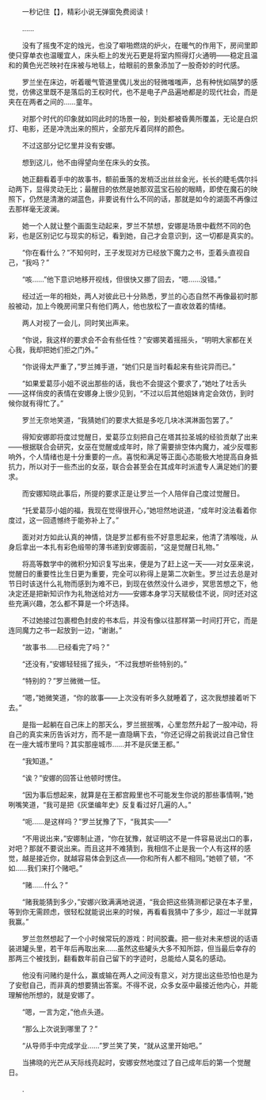 　　一秒记住【】，精彩小说无弹窗免费阅读！

　　……

　　没有了摇曳不定的烛光，也没了噼啪燃烧的炉火，在暖气的作用下，房间里即使只穿单衣也温暖宜人，床头柜上的发光石更是将室内照得灯火通明——稳定且温和的黄色光芒映衬在床被与地毯上，给眼前的景象添加了一股奇妙的时代感。

　　罗兰坐在床边，听着暖气管道里偶儿发出的轻微嗤嗤声，总有种恍如隔梦的感觉，仿佛这里既不是落后的王权时代，也不是电子产品遍地都是的现代社会，而是夹在在两者之间的……童年。

　　对那个时代的印象就如同此时的场景一般，到处都被昏黄所覆盖，无论是白炽灯、电影，还是冲洗出来的照片，全部充斥着同样的颜色。

　　不过这部分记忆里并没有安娜。

　　想到这儿，他不由得望向坐在床头的女孩。

　　她正翻看着手中的故事书，额前垂落的发梢泛出丝丝金光，长长的睫毛偶尔抖动两下，显得灵动无比；最醒目的依然是她那双蓝宝石般的眼睛，即使在魔石的映照下，仍然是清澈的湖蓝色，非要说有什么不同的话，那就是如今的湖面不再像过去那样毫无波澜。

　　她一个人就让整个画面生动起来，罗兰不禁想，安娜是场景中截然不同的色彩，也是区别记忆与现实的标记，看到她，自己才会意识到，这一切都是真实的。

　　“你在看什么？”不知何时，王子发现对方已经放下魔力之书，歪着头直视自己，“我吗？”

　　“咳……”他下意识地移开视线，但很快又挪了回去，“嗯……没错。”

　　经过近一年的相处，两人对彼此已十分熟悉，罗兰的心态自然不再像最初时那般被动，加上今晚房间里只有他们两人，他也放松了一直收敛着的情绪。

　　两人对视了一会儿，同时笑出声来。

　　“你说，我这样的要求会不会有些任性？”安娜笑着摇摇头，“明明大家都在关心我，我却把她们拒之门外。”

　　“你说得太严重了，”罗兰摊手道，“她们只是当时看起来有些诧异而已。”

　　“如果爱葛莎小姐不说出那些的话，我也不会提这个要求了，”她吐了吐舌头——这样俏皮的表情在安娜身上很少见到，“不过以后其他姐妹肯定会效仿，到时候你就有得忙了。”

　　罗兰无奈地笑道，“我猜她们的要求大抵是多吃几块冰淇淋面包罢了。”

　　得知安娜即将度过觉醒日，爱葛莎立刻把自己在塔其拉圣城的经验贡献了出来——根据联合会研究，女巫在觉醒或成年时，除了需要排空体内魔力，减少反噬影响外，个人情绪也是十分重要的一点。喜悦和满足等正面心态能极大地提高自身抵抗力，所以对于一些杰出的女巫，联合会甚至会在其成年时派遣专人满足她们的要求。

　　而安娜知晓此事后，所提的要求正是让罗兰一个人陪伴自己度过觉醒日。

　　“托爱葛莎小姐的福，我现在觉得很开心，”她坦然地说道，“成年时没法看着你度过，这一回遗憾终于能弥补上了。”

　　面对对方如此认真的神情，饶是罗兰都有些不好意思起来，他清了清喉咙，从身后拿出一本扎有彩色缎带的薄书递到安娜面前，“这是觉醒日礼物。”

　　将高等数学中的微积分知识复写出来，便是为了赶上这一天——对女巫来说，觉醒日的重要性比生日更为重要，完全可以称得上是第二次新生。罗兰过去总是对节日时该送什么礼物而感到为难不已，到现在依然没什么进步，冥思苦想之下，他决定还是把新知识作为礼物送给对方——安娜本身学习天赋极佳不说，同时还对这些充满兴趣，怎么都不算是一个坏选择。

　　不过她接过包裹橙色封皮的书本后，并没有像以往那样第一时间打开它，而是连同魔力之书一起放到一边，“谢谢。”

　　“故事书……已经看完了吗？”

　　“还没有，”安娜轻轻摇了摇头，“不过我想听些特别的。”

　　“特别的？”罗兰微微一怔。

　　“嗯，”她微笑道，“你的故事——上次没有听多久就睡着了，这次我想接着听下去。”

　　是指一起躺在自己床上的那天么，罗兰抿抿嘴，心里忽然升起了一股冲动，将自己的真实来历告诉对方，而不是一直隐瞒下去，“你还记得之前我说过自己曾住在一座大城市里吗？其实那座城市……并不是灰堡王都。”

　　“我知道。”

　　“诶？”安娜的回答让他顿时愣住。

　　“因为事后想起来，就算是在王都宫殿里也不可能发生你说的那些事情啊，”她咧嘴笑道，“我可是把《灰堡编年史》反复看过好几遍的人。”

　　“呃……是这样吗？”罗兰犹豫了下，“我其实——”

　　“不用说出来，”安娜制止道，“你在犹豫，就证明这不是一件容易说出口的事，对吧？那就不要说出来。而且这并不难猜到，我相信不止是我一个人有这样的感觉，越是接近你，就越容易体会到这点——你和所有人都不相同。”她顿了顿，“不如……我们来打个赌吧。”

　　“赌……什么？”

　　“赌我能猜到多少，”安娜兴致满满地说道，“我会把这些猜测都记录在本子里，等到你无需顾虑，很轻松就能说出来的时候，再看看我猜中了多少，超过一半就算我赢。”

　　罗兰忽然想起了一个小时候常玩的游戏：时间胶囊。把一些对未来想说的话语装进罐头里，若干年后再取出来……虽然这些罐头大多不知所踪，但当最后幸存的那两三个被找到，翻看数年前自己留下的字迹时，总能给人莫名的感动。

　　他没有问赌约是什么，赢或输在两人之间没有意义，对方提出这些恐怕也是为了安慰自己，而非真的想要猜出答案。不得不说，众多女巫中最接近他内心，并能理解他所想的，就是安娜了。

　　“嗯，一言为定，”他点头道。

　　“那么上次说到哪里了？”

　　“从导师手中完成学业……”罗兰笑了笑，“就从这里开始吧。”

　　当拂晓的光芒从天际线亮起时，安娜安然地度过了自己成年后的第一个觉醒日。

　　.
